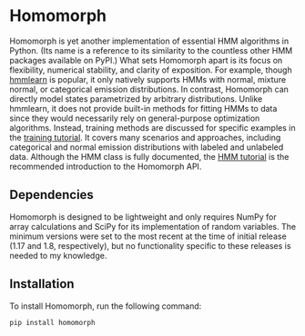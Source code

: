 # Homomorph
Homomorph is yet another implementation of essential HMM algorithms in Python. (Its name is a reference to its similarity to the countless other HMM packages available on PyPI.) What sets Homomorph apart is its focus on flexibility, numerical stability, and clarity of exposition. For example, though [hmmlearn](https://github.com/hmmlearn/hmmlearn) is popular, it only natively supports HMMs with normal, mixture normal, or categorical emission distributions. In contrast, Homomorph can directly model states parametrized by arbitrary distributions. Unlike hmmlearn, it does not provide built-in methods for fitting HMMs to data since they would necessarily rely on general-purpose optimization algorithms. Instead, training methods are discussed for specific examples in the [training tutorial](https://github.com/marcsingleton/homomorph/blob/main/tutorials/hmm_training.ipynb). It covers many scenarios and approaches, including categorical and normal emission distributions with labeled and unlabeled data. Although the HMM class is fully documented, the [HMM tutorial](https://github.com/marcsingleton/homomorph/blob/main/tutorials/hmm_intro.ipynb) is the recommended introduction to the Homomorph API.

## Dependencies
Homomorph is designed to be lightweight and only requires NumPy for array calculations and SciPy for its implementation of random variables. The minimum versions were set to the most recent at the time of initial release (1.17 and 1.8, respectively), but no functionality specific to these releases is needed to my knowledge.

## Installation
To install Homomorph, run the following command:

```
pip install homomorph
```
